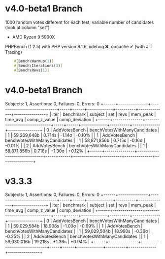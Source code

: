# v4.0-beta1 Branch

1000 random votes different for each test, variable number of candidates (look at column "set") 

* AMD Ryzen 9 5900X

PHPBench (1.2.5) 
with PHP version 8.1.6, xdebug ❌, opcache ✔ (with JIT Tracing)

```php
    #[Bench\Warmup(1)]
    #[Bench\Iterations(3)]
    #[Bench\Revs(1)]
```

# v4.0-beta1 Branch

Subjects: 1, Assertions: 0, Failures: 0, Errors: 0
+------+---------------+------------------------------+-----+------+-------------+----------+--------------+----------------+
| iter | benchmark     | subject                      | set | revs | mem_peak    | time_avg | comp_z_value | comp_deviation |
+------+---------------+------------------------------+-----+------+-------------+----------+--------------+----------------+
| 0    | AddVotesBench | benchVotesWithManyCandidates |     | 1    | 59,269,648b | 0.714s   | -1.14σ       | -0.10%         |
| 1    | AddVotesBench | benchVotesWithManyCandidates |     | 1    | 58,871,856b | 0.715s   | -0.16σ       | -0.01%         |
| 2    | AddVotesBench | benchVotesWithManyCandidates |     | 1    | 58,871,856b | 0.716s   | +1.30σ       | +0.12%         |
+------+---------------+------------------------------+-----+------+-------------+----------+--------------+----------------+


# v3.3.3

Subjects: 1, Assertions: 0, Failures: 0, Errors: 0
+------+---------------+------------------------------+-----+------+-------------+----------+--------------+----------------+
| iter | benchmark     | subject                      | set | revs | mem_peak    | time_avg | comp_z_value | comp_deviation |
+------+---------------+------------------------------+-----+------+-------------+----------+--------------+----------------+
| 0    | AddVotesBench | benchVotesWithManyCandidates |     | 1    | 59,029,584b | 18.906s  | -1.00σ       | -0.69%         |
| 1    | AddVotesBench | benchVotesWithManyCandidates |     | 1    | 59,029,504b | 18.990s  | -0.36σ       | -0.25%         |
| 2    | AddVotesBench | benchVotesWithManyCandidates |     | 1    | 59,030,016b | 19.218s  | +1.36σ       | +0.94%         |
+------+---------------+------------------------------+-----+------+-------------+----------+--------------+----------------+